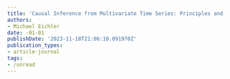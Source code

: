```yaml
---
title: 'Causal Inference from Multivariate Time Series: Principles and Problems'
authors:
- Michael Eichler
date: -01-01
publishDate: '2023-11-18T21:06:10.091970Z'
publication_types:
- article-journal
tags:
- /unread
---
```

